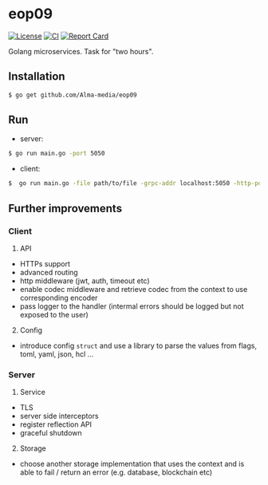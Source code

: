 # eop09

[![License][license-badge]][license-link]
[![CI][ci-badge]][ci-link]
[![Report Card][report-badge]][report-link]

Golang microservices. Task for "two hours".

## Installation
```bash
$ go get github.com/Alma-media/eop09
```

## Run
- server:
```bash
$ go run main.go -port 5050
```
- client:
```bash
$  go run main.go -file path/to/file -grpc-addr localhost:5050 -http-port 8080
```

## Further improvements

### Client

1. API
- HTTPs support
- advanced routing
- http middleware (jwt, auth, timeout etc)
- enable codec middleware and retrieve codec from the context to use corresponding encoder
- pass logger to the handler (intermal errors should be logged but not exposed to the user)

2. Config
- introduce config `struct` and use a library to parse the values from flags, toml, yaml, json, hcl ...

### Server

1. Service
- TLS
- server side interceptors
- register reflection API
- graceful shutdown

2. Storage
- choose another storage implementation that uses the context and is able to fail / return an error (e.g. database, blockchain etc)


[license-badge]: https://img.shields.io/:license-MIT-green.svg
[license-link]: https://opensource.org/licenses/MIT
[ci-badge]: https://github.com/Alma-media/eop09/workflows/.github/workflows/tests.yaml/badge.svg
[ci-link]: https://github.com/Alma-media/eop09/actions
[report-badge]: https://goreportcard.com/badge/github.com/Alma-media/eop09
[report-link]: https://goreportcard.com/report/github.com/Alma-media/eop09


